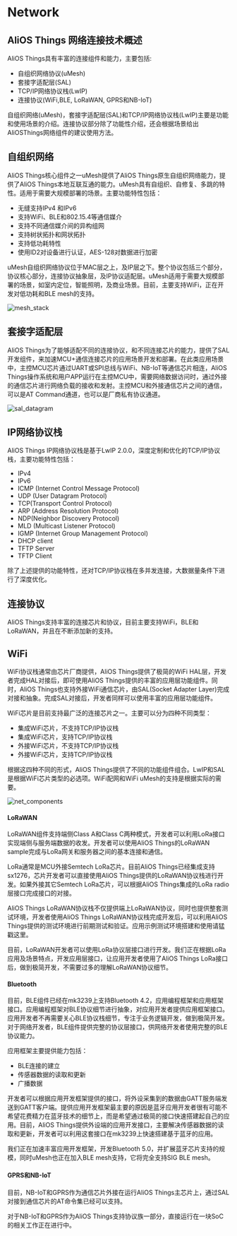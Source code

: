 # Network

## AliOS Things 网络连接技术概述

AliOS Things具有丰富的连接组件和能力，主要包括:

* 自组织网络协议\(uMesh\)
* 套接字适配层\(SAL\)
* TCP/IP网络协议栈\(LwIP\)
* 连接协议\(WiFi,BLE, LoRaWAN, GPRS和NB-IoT\)

自组织网络\(uMesh\)，套接字适配层\(SAL\)和TCP/IP网络协议栈\(LwIP\)主要是功能和使用场景的介绍。连接协议部分除了功能性介绍，还会根据场景给出AliOSThings网络组件的建议使用方法。

## 自组织网络

AliOS Things核心组件之一uMesh提供了AliOS Things原生自组织网络能力，提供了AliOS Things本地互联互通的能力。uMesh具有自组织、自修复、多跳的特性。适用于需要大规模部署的场景。主要功能特性包括：

* 无缝支持IPv4 和IPv6
* 支持WiFi、BLE和802.15.4等通信媒介
* 支持不同通信媒介间的异构组网
* 支持树状拓扑和网状拓扑
* 支持低功耗特性
* 使用ID2对设备进行认证，AES-128对数据进行加密

uMesh自组织网络协议位于MAC层之上，及IP层之下。整个协议包括三个部分，协议核心部分，连接协议抽象层，及IP协议适配层。uMesh适用于需要大规模部署的场景，如室内定位，智能照明，及商业场景。目前，主要支持WiFi，正在开发对低功耗和BLE mesh的支持。

![mesh\_stack](mesh_stack.png)

## 套接字适配层

AliOS Things为了能够适配不同的连接协议，和不同连接芯片的能力，提供了SAL开发组件，来加速MCU+通信连接芯片的应用场景开发和部署。在此类应用场景中，主控MCU芯片通过UART或SPI总线与WiFi、NB-IoT等通信芯片相连，AliOS Things操作系统和用户APP运行在主控MCU中，需要网络数据访问时，通过外接的通信芯片进行网络负载的接收和发射。主控MCU和外接通信芯片之间的通信，可以是AT Command通道，也可以是厂商私有协议通道。

![sal\_datagram](SAL_DATAGRAM.png)

## IP网络协议栈

AliOS Things IP网络协议栈是基于LwIP 2.0.0，深度定制和优化的TCP/IP协议栈，主要功能特性包括：

* IPv4
* IPv6
* ICMP \(Internet Control Message Protocol\)
* UDP \(User Datagram Protocol\)
* TCP\(Transport Control Protocol\)
* ARP \(Address Resolution Protocol\)
* NDP\(Neighbor Discovery Protocol\)
* MLD \(Multicast Listener Protocol\)
* IGMP \(Internet Group Management Protocol\)
* DHCP client
* TFTP Server
* TFTP Client

除了上述提供的功能特性，还对TCP/IP协议栈在多并发连接，大数据量条件下进行了深度优化。

## 连接协议

AliOS Things支持丰富的连接芯片和协议，目前主要支持WiFi，BLE和LoRaWAN，并且在不断添加新的支持。

## WiFi

WiFi协议栈通常由芯片厂商提供，AliOS Things提供了极简的WiFi HAL层，开发者完成HAL对接后，即可使用AliOS Things提供的丰富的应用层功能组件。同时，AliOS Things也支持外接WiFi通信芯片，由SAL\(Socket Adapter Layer\)完成对接和抽象。完成SAL对接后，开发者同样可以使用丰富的应用层功能组件。

WiFi芯片是目前支持最广泛的连接芯片之一。主要可以分为四种不同类型：

* 集成WiFi芯片，不支持TCP/IP协议栈
* 集成WiFi芯片，支持TCP/IP协议栈
* 外接WiFi芯片，不支持TCP/IP协议栈
* 外接WiFi芯片，支持TCP/IP协议栈

根据这四种不同的形式，AliOS Things提供了不同的功能组件组合。LwIP和SAL是根据WiFi芯片类型的必选项。WiFi配网和WiFi uMesh的支持是根据实际的需要。

![net\_components](network_components.png)

#### LoRaWAN

LoRaWAN组件支持端侧Class A和Class C两种模式，开发者可以利用LoRa接口实现端侧与服务端数据的收发。开发者可以使用AliOS Things的LoRaWAN sample完成与LoRa网关和服务器之间的基本连接和通信。

LoRa通常是MCU外接Semtech LoRa芯片。目前AliOS Things已经集成支持sx1276，芯片开发者可以直接使用AliOS Things提供的LoRaWAN协议栈进行开发。如果外接其它Semtech LoRa芯片，可以根据AliOS Things集成的LoRa radio层接口完成接口的对接。

AliOS Things LoRaWAN协议栈不仅提供端上LoRaWAN协议，同时也提供整套测试环境，开发者使用AliOS Things LoRaWAN协议栈完成开发后，可以利用AliOS Things提供的测试环境进行前期测试和验证。应用示例测试环境搭建和使用请猛戳这里。

目前，LoRaWAN开发者可以使用LoRa协议层接口进行开发。我们正在根据LoRa应用及场景特点，开发应用层接口，让应用开发者使用了AliOS Things LoRa接口后，做到极简开发，不需要过多的理解LoRaWAN协议细节。

#### Bluetooth

目前，BLE组件已经在mk3239上支持Bluetooth 4.2，应用编程框架和应用框架接口。应用编程框架对BLE协议细节进行抽象，对应用开发者提供应用框架接口。应用开发者不再需要关心BLE协议栈细节，专注于业务逻辑开发，做到极简开发。对于网络开发者，BLE组件提供完整的协议层接口，供网络开发者使用完整的BLE协议能力。

应用框架主要提供能力包括：

* BLE连接的建立
* 传感器数据的读取和更新
* 广播数据

开发者可以根据应用开发框架提供的接口，将外设采集到的数据由GATT服务端发送到GATT客户端。提供应用开发框架最主要的原因是蓝牙应用开发者很有可能不希望花费精力在蓝牙技术的细节上，而是希望通过极简的接口快速搭建起自己的应用。目前，AliOS Things提供外设端的应用开发接口，主要解决传感器数据的读取和更新，开发者可以利用这套接口在mk3239上快速搭建基于蓝牙的应用。

我们正在加速丰富应用开发框架，开发Bluetooth 5.0，并扩展蓝牙芯片支持的规模，同时uMesh也正在加入BLE mesh支持，它将完全支持SIG BLE mesh。

#### GPRS和NB-IoT

目前，NB-IoT和GPRS作为通信芯片外接在运行AliOS Things主芯片上，通过SAL对接到通信芯片的AT命令集已经可以支持。

对于NB-IoT和GPRS作为AliOS Things支持协议族一部分，直接运行在一块SoC的相关工作正在进行中。

